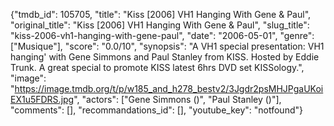 {"tmdb_id": 105705, "title": "Kiss [2006] VH1 Hanging With Gene & Paul", "original_title": "Kiss [2006] VH1 Hanging With Gene & Paul", "slug_title": "kiss-2006-vh1-hanging-with-gene-paul", "date": "2006-05-01", "genre": ["Musique"], "score": "0.0/10", "synopsis": "A VH1 special presentation: VH1 hanging' with Gene Simmons and Paul Stanley from KISS. Hosted by Eddie Trunk. A great special to promote KISS latest 6hrs DVD set KISSology.", "image": "https://image.tmdb.org/t/p/w185_and_h278_bestv2/3Jgdr2psMHJPgaUKoiEX1u5FDRS.jpg", "actors": ["Gene Simmons ()", "Paul Stanley ()"], "comments": [], "recommandations_id": [], "youtube_key": "notfound"}
